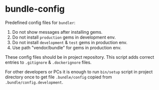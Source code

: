 # bundle-config

Predefined config files for `bundler`:

1. Do not show messages after installing gems.
2. Do not install `production` gems in development env.
3. Do not install `development` & `test` gems in production env.
4. Use path "vendor/bundle" for gems in production env.

These config files should be in project repository.
This script adds correct entries to `.gitignore` & `.dockerignore` files.

For other developers or PCs it is enough to run `bin/setup` script in project directory once
to get file `.bundle/config` copied from `.bundle/config.development`.
